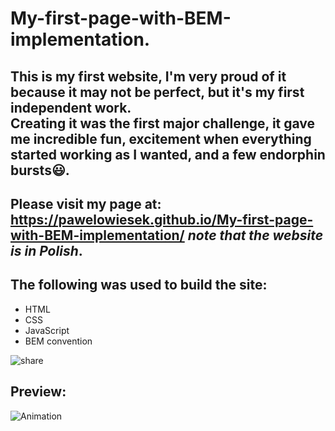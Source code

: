 # My-first-page-with-BEM-implementation.
## This is my first website, **I'm very proud of it** because it may not be perfect, but it's my first independent work.<br> Creating it was the first major challenge, it gave me incredible fun, excitement when everything started working as I wanted, and a few endorphin bursts😃.
## Please visit my page at: https://pawelowiesek.github.io/My-first-page-with-BEM-implementation/ *note that the website is in Polish*.

## The following was used to build the site:
- HTML
- CSS
- JavaScript
- BEM convention

![share](https://user-images.githubusercontent.com/121549413/211076244-4a3c4e32-b4f4-4ed9-9541-479a7858e875.png)
## Preview:


![Animation](https://user-images.githubusercontent.com/121549413/211304281-32c408bc-1a8c-433a-9c80-f847abba3bac.gif)
